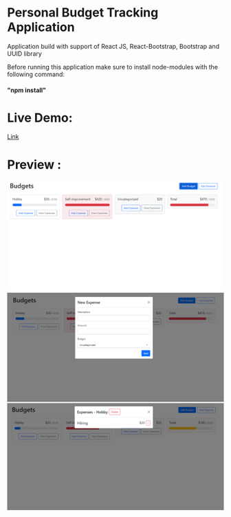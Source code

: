 # Personal Budget Tracking Application

Application build with support of React JS, React-Bootstrap, Bootstrap and UUID library

Before running this application make sure to install node-modules with the following command: <h4> "npm install"</h4>
# Live Demo:
<a href ='https://personal-budget-tracking-app.netlify.app/'>Link</a>

# Preview :

![Alt text](image.png)
![Alt text](image-2.png)
![Alt text](image-3.png)




